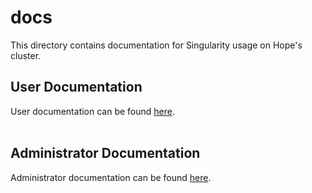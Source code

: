 # docs
This directory contains documentation for Singularity usage on Hope's cluster.

## User Documentation
User documentation can be found [here](user).<br><br>

## Administrator Documentation
Administrator documentation can be found [here](admin).

